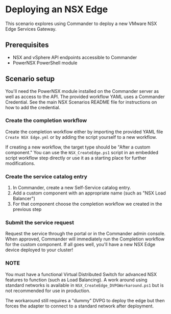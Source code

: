 # Deploying an NSX Edge

This scenario explores using Commander to deploy a new VMware NSX Edge Services Gateway.

## Prerequisites
* NSX and vSphere API endpoints accessible to Commander
* PowerNSX PowerShell module

## Scenario setup
You'll need the PowerNSX module installed on the Commander server as well as access to the API. The provided workflow YAML uses a Commander Credential. See the main NSX Scenarios README file for instructions on how to add the credential.

### Create the completion workflow
Create the completion workflow either by importing the provided YAML file `Create NSX Edge.yml` or by adding the script yourself to a new workflow.

If creating a new workflow, the target type should be "After a custom component." You can use the `NSX_CreateEdge.ps1` script in an embedded script workflow step directly or use it as a starting place for further modifications.

### Create the service catalog entry
1. In Commander, create a new Self-Service catalog entry.
2. Add a custom component with an appropriate name (such as "NSX Load Balancer")
3. For that component choose the completion workflow we created in the previous step

### Submit the service request
Request the service through the portal or in the Commander admin console.
When approved, Commander will immediately run the Completion workflow for the custom component. If all goes well, you'll have a new NSX Edge device deployed to your cluster!

### NOTE
You must have a functional Virtual Distributed Switch for advanced NSX features to function (such as Load Balancing). A work around using standard networks is available in `NSX_CreateEdge_DVPGWorkaround.ps1` but is not recommended for use in production.

The workaround still requires a "dummy" DVPG to deploy the edge but then forces the adapter to connect to a standard network after deployment.
